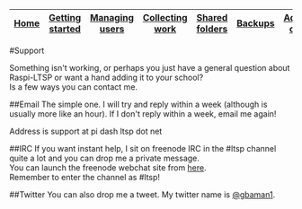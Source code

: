 [Home](README.md)    | [Getting started](installation/getting-started.md)     | [Managing users](manage-users/README.md) | [Collecting work](collect-work.md) | [Shared folders](shared-folders/README.md) | [Backups](backups/README.md) | [Advanced options](advanced/README.md) 
| :-----------: |:-------------:| :-----:| :-----:| :-----:| :-----:| :-----:| 


#Support

Something isn't working, or perhaps you just have a general question about Raspi-LTSP or want a hand adding it to your school?   
Is a few ways you can contact me.   

##Email
The simple one. I will try and reply within a week (although is usually more like an hour). If I don't reply within a week, email me again!

Address is support at pi dash ltsp dot net

##IRC
If you want instant help, I sit on freenode IRC in the #ltsp channel quite a lot and you can drop me a private message.   
You can launch the freenode webchat site from [here](https://webchat.freenode.net/).   
Remember to enter the channel as #ltsp!

##Twitter
You can also drop me a tweet. My twitter name is [@gbaman1](https://twitter.com/gbaman1).
